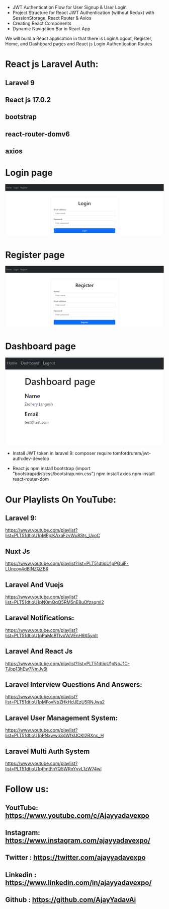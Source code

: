 
- JWT Authentication Flow for User Signup & User Login
- Project Structure for React JWT Authentication (without Redux) with SessionStorage, React Router & Axios
- Creating React Components
- Dynamic Navigation Bar in React App

We will build a React application in that there is Login/Logout, Register, Home, and Dashboard pages and React js Login Authentication Routes



# React js Laravel Auth:
## Laravel 9
## React js 17.0.2
## bootstrap
## react-router-domv6
## axios


# Login page
![alt text](https://github.com/AjayYadavAi/react-js-authentication-laravel/blob/main/login.png?raw=true)


# Register page
![alt text](https://github.com/AjayYadavAi/react-js-authentication-laravel/blob/main/register.png?raw=true)


# Dashboard page
![alt text](https://github.com/AjayYadavAi/react-js-authentication-laravel/blob/main/dashboard.png?raw=true)




- Install JWT token in laravel  9:
composer require tomfordrumm/jwt-auth:dev-develop

- React js
npm install bootstrap
     (import "bootstrap/dist/css/bootstrap.min.css")
npm install axios
npm install react-router-dom




# Our Playlists On YouTube:
 ## Laravel 9:
  https://www.youtube.com/playlist?list=PLT51dtioU1pMRjcKAxaFzvWu8Sts_UxoC
 ## Nuxt Js
  https://www.youtube.com/playlist?list=PLT51dtioU1pPGuiF-LUncoy4dBlNZQZBR
 ## Laravel And Vuejs
  https://www.youtube.com/playlist?list=PLT51dtioU1pN0mQqQ5RM5nE8uOfzsqml2
 ## Laravel Notifications:
  https://www.youtube.com/playlist?list=PLT51dtioU1pPaMcBTIvxVcVEnH9X5ynIt
 ## Laravel And React Js
  https://www.youtube.com/playlist?list=PLT51dtioU1pNoJ1C-TJbp13hEw7NmJv6i
 ## Laravel Interview Questions And Answers:
  https://www.youtube.com/playlist?list=PLT51dtioU1pMFovNbZHkHdJEzU5RNJwa2
 ## Laravel User Management System:
  https://www.youtube.com/playlist?list=PLT51dtioU1pPNxwwo3dWfkUCKI2BXnc_H
 ## Laravel Multi Auth System
  https://www.youtube.com/playlist?list=PLT51dtioU1pPmtFnYQ5WRnYvvL1zW74wl


# Follow us:
 ## YoutTube: https://www.youtube.com/c/Ajayyadavexpo
 ## Instagram: https://www.instagram.com/ajayyadavexpo/
 ## Twitter : https://twitter.com/ajayyadavexpo
 ## Linkedin : https://www.linkedin.com/in/ajayyadavexpo/
 ## Github : https://github.com/AjayYadavAi
